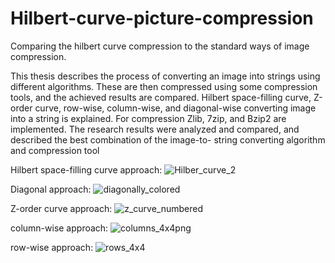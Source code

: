 # Hilbert-curve-picture-compression
Comparing the hilbert curve compression to the standard ways of image compression.

This thesis describes the process of converting an image into strings using different algorithms.
These are then compressed using some compression tools, and the achieved results are compared.
Hilbert space-filling curve, Z-order curve, row-wise, column-wise, and diagonal-wise converting
image into a string is explained. For compression Zlib, 7zip, and Bzip2 are implemented. The
research results were analyzed and compared, and described the best combination of the image-to-
string converting algorithm and compression tool

Hilbert space-filling curve approach:
![Hilber_curve_2](https://github.com/Grgur2g/Hilbert-curve-picture-compression/assets/34981043/cb8c3895-c20a-4d77-bda2-f07ee84f2acf)

Diagonal approach:
![diagonally_colored](https://github.com/Grgur2g/Hilbert-curve-picture-compression/assets/34981043/65c2f5a7-1256-461d-aab1-24734d514106)

Z-order curve approach:
![z_curve_numbered](https://github.com/Grgur2g/Hilbert-curve-picture-compression/assets/34981043/571402af-eebf-4eb5-a978-b504e2f907c6)

column-wise approach:
![columns_4x4png](https://github.com/Grgur2g/Hilbert-curve-picture-compression/assets/34981043/6307406c-4888-4847-90f3-a18184e7d2bf)

row-wise approach:
![rows_4x4](https://github.com/Grgur2g/Hilbert-curve-picture-compression/assets/34981043/f56909a4-d1a0-4f5e-8207-5c4ca853f7ea)

